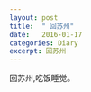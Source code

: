 ```yaml
---
layout: post
title:  " 回苏州"
date:   2016-01-17
categories: Diary
excerpt: 回苏州
---
```

回苏州,吃饭睡觉。
<br>

